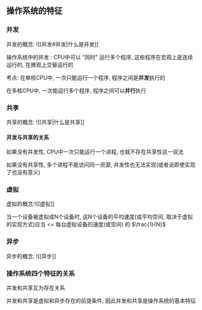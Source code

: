## 操作系统的特征
### 并发
并发的概念: ![[并发#并发|什么是并发]] 

操作系统中的并发 : CPU中可以 "同时" 运行多个程序, 这些程序在宏观上是连续运行的, 在微观上交替运行的

考点:
在单核CPU中, 一次只能运行一个程序, 程序之间是**并发**执行的

在多核CPU中, 一次能运行多个程序, 程序之间可以**并行**执行

### 共享
共享的概念: ![[共享|什么是共享]]


#### 并发与共享的关系

如果没有并发性, CPU中一次只能运行一个进程, 也就不存在共享性这一说法

如果没有共享性, 多个进程不能访问同一资源, 并发性也无法实现(或者说即使实现了也没有意义)


### 虚拟

虚拟的概念:![[虚拟]]

当一个设备被虚拟成N个设备时, 这N个设备的平均速度(或平均空间, 取决于虚拟的实现方式)应当 <= 每台虚拟设备的速度(或空间) 的 $\frac{1}{N}$ 

### 异步

异步的概念: ![[异步]]


### 操作系统四个特征的关系

并发和共享互为存在关系

并发和共享是虚拟和异步存在的前提条件, 因此并发和共享是操作系统的基本特征

